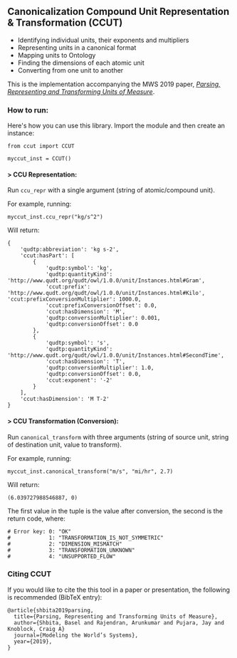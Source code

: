 ## Canonicalization Compound Unit Representation & Transformation (CCUT)
- Identifying individual units, their exponents and multipliers
- Representing units in a canonical format
- Mapping units to Ontology
- Finding the dimensions of each atomic unit
- Converting from one unit to another

This is the implementation accompanying the MWS 2019 paper, [_Parsing, Representing and Transforming Units of Measure_](https://www.momacs.pitt.edu/wp-content/uploads/2019/05/Parsing-Representing-and-Transforming-Units-of-Measure.pdf).

### How to run:
Here's how you can use this library. Import the module and then create an instance:

```
from ccut import CCUT

myccut_inst = CCUT()
```

#### > CCU Representation:
Run `ccu_repr` with a single argument (string of atomic/compound unit).

For example, running:
```
myccut_inst.ccu_repr("kg/s^2")
```
Will return:
```
{
    'qudtp:abbreviation': 'kg s-2',
    'ccut:hasPart': [
        {
            'qudtp:symbol': 'kg',
            'qudtp:quantityKind': 'http://www.qudt.org/qudt/owl/1.0.0/unit/Instances.html#Gram',
            'ccut:prefix': 'http://www.qudt.org/qudt/owl/1.0.0/unit/Instances.html#Kilo', 'ccut:prefixConversionMultiplier': 1000.0,
            'ccut:prefixConversionOffset': 0.0,
            'ccut:hasDimension': 'M',
            'qudtp:conversionMultiplier': 0.001,
            'qudtp:conversionOffset': 0.0
        },
        {
            'qudtp:symbol': 's',
            'qudtp:quantityKind': 'http://www.qudt.org/qudt/owl/1.0.0/unit/Instances.html#SecondTime',
            'ccut:hasDimension': 'T',
            'qudtp:conversionMultiplier': 1.0,
            'qudtp:conversionOffset': 0.0,
            'ccut:exponent': '-2'
        }
    ],
    'ccut:hasDimension': 'M T-2'
}
```

#### > CCU Transformation (Conversion):
Run `canonical_transform` with three arguments (string of source unit, string of destination unit, value to transform).

For example, running:
```
myccut_inst.canonical_transform("m/s", "mi/hr", 2.7)
```
Will return:
```
(6.039727988546887, 0)
```
The first value in the tuple is the value after conversion, the second is the return code, where:
```
# Error key: 0: "OK"
#            1: "TRANSFORMATION_IS_NOT_SYMMETRIC"
#            2: "DIMENSION_MISMATCH"
#            3: "TRANSFORMATION_UNKNOWN"
#            4: "UNSUPPORTED_FLOW"
```

### Citing CCUT
If you would like to cite the this tool in a paper or presentation, the following is recommended (BibTeX entry):
```
@article{shbita2019parsing,
  title={Parsing, Representing and Transforming Units of Measure},
  author={Shbita, Basel and Rajendran, Arunkumar and Pujara, Jay and Knoblock, Craig A}
  journal={Modeling the World’s Systems},
  year={2019},
}
```